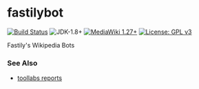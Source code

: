 # fastilybot
[![Build Status](https://travis-ci.org/fastily/fastilybot.svg?branch=master)](https://travis-ci.org/fastily/fastilybot)
![JDK-1.8+](https://upload.wikimedia.org/wikipedia/commons/7/75/Blue_JDK_1.8%2B_Shield_Badge.svg)
[![MediaWiki 1.27+](https://upload.wikimedia.org/wikipedia/commons/2/2c/MediaWiki_1.27%2B_Blue_Badge.svg)](https://www.mediawiki.org/wiki/MediaWiki)
[![License: GPL v3](https://upload.wikimedia.org/wikipedia/commons/8/86/GPL_v3_Blue_Badge.svg)](https://www.gnu.org/licenses/gpl-3.0.en.html)

Fastily's Wikipedia Bots

### See Also
* [toollabs reports](https://tools.wmflabs.org/fastilybot/)